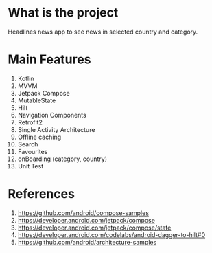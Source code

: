 # What is the project
Headlines news app to see news in selected country and category.

# Main Features
1. Kotlin
1. MVVM
1. Jetpack Compose
1. MutableState
1. Hilt
1. Navigation Components
1. Retrofit2
1. Single Activity Architecture
2. Offline caching
3. Search
4. Favourites
5. onBoarding (category, country)
6. Unit Test






# References
1. https://github.com/android/compose-samples
1. https://developer.android.com/jetpack/compose
1. https://developer.android.com/jetpack/compose/state
2. https://developer.android.com/codelabs/android-dagger-to-hilt#0
3. https://github.com/android/architecture-samples

